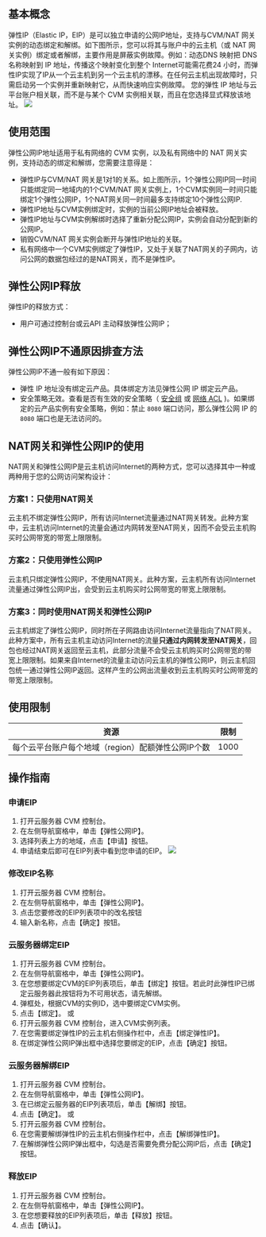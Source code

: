 ﻿## 基本概念

弹性IP（Elastic IP，EIP）是可以独立申请的公网IP地址，支持与CVM/NAT 网关实例的动态绑定和解绑。如下图所示，您可以将其与账户中的云主机（或 NAT 网关实例）绑定或者解绑，主要作用是屏蔽实例故障。例如：动态DNS 映射把 DNS 名称映射到 IP 地址，传播这个映射变化到整个 Internet可能需花费24 小时，而弹性IP实现了IP从一个云主机到另一个云主机的漂移。在任何云主机出现故障时，只需启动另一个实例并重新映射它，从而快速响应实例故障。
您的弹性 IP 地址与云平台账户相关联，而不是与某个 CVM 实例相关联，而且在您选择显式释放该地址。
![](https://mccdn.qcloud.com/static/img/3dbf04b5fb9bff4bef632074ecf767da/image.png)

## 使用范围
弹性公网IP地址适用于私有网络的 CVM 实例，以及私有网络中的 NAT 网关实例，支持动态的绑定和解绑，您需要注意得是：

- 弹性IP与CVM/NAT 网关是1对1的关系。如上图所示，1个弹性公网IP同一时间只能绑定同一地域内的1个CVM/NAT 网关实例上，1个CVM实例同一时间只能绑定1个弹性公网IP，1个NAT网关同一时间最多支持绑定10个弹性公网IP.  
- 弹性IP地址与CVM实例绑定时，实例的当前公网IP地址会被释放。
- 弹性IP地址与CVM实例解绑时选择了重新分配公网IP，实例会自动分配到新的公网IP。
- 销毁CVM/NAT 网关实例会断开与弹性IP地址的关联。
- 私有网络中一个CVM实例绑定了弹性IP，又处于关联了NAT网关的子网内，访问公网的数据包经过的是NAT网关，而不是弹性IP。


## 弹性公网IP释放
弹性IP的释放方式：
- 用户可通过控制台或云API 主动释放弹性公网IP；

## 弹性公网IP不通原因排查方法
弹性公网IP不通一般有如下原因：
- 弹性 IP 地址没有绑定云产品。具体绑定方法见弹性公网 IP 绑定云产品。
- 安全策略无效。查看是否有生效的安全策略（ <a href="http://tce.fsphere.cn/doc/product/213/5221" target="_blank">安全组</a> 或 <a href="http://tce.fsphere.cn/doc/product/215/5132" target="_blank">网络 ACL</a> )。如果绑定的云产品实例有安全策略，例如：禁止 `8080` 端口访问，那么弹性公网 IP 的 `8080` 端口也是无法访问的。

## NAT网关和弹性公网IP的使用

NAT网关和弹性公网IP是云主机访问Internet的两种方式，您可以选择其中一种或两种用于您的公网访问架构设计：

### 方案1：只使用NAT网关
云主机不绑定弹性公网IP，所有访问Internet流量通过NAT网关转发。此种方案中，云主机访问Internet的流量会通过内网转发至NAT网关，因而不会受云主机购买时公网带宽的带宽上限限制。

### 方案2：只使用弹性公网IP
云主机只绑定弹性公网IP，不使用NAT网关。此种方案，云主机所有访问Internet流量通过弹性公网IP出，会受到云主机购买时公网带宽的带宽上限限制。

### 方案3：同时使用NAT网关和弹性公网IP
云主机绑定了弹性公网IP，同时所在子网路由访问Internet流量指向了NAT网关。此种方案中，所有云主机主动访问Internet的流量**只通过内网转发至NAT网关**，回包也经过NAT网关返回至云主机，此部分流量不会受云主机购买时公网带宽的带宽上限限制。如果来自Internet的流量主动访问云主机的弹性公网IP，则云主机回包统一通过弹性公网IP返回。这样产生的公网出流量收到云主机购买时公网带宽的带宽上限限制。


## 使用限制


| 资源 | 限制 |
|---------|---------|
| 每个云平台账户每个地域（region）配额弹性公网IP个数 | 1000 |


## 操作指南
###  申请EIP
1) 打开云服务器 CVM 控制台。
2) 在左侧导航窗格中，单击【弹性公网IP】。
3) 选择列表上方的地域，点击【申请】按钮。
4) 申请结束后即可在EIP列表中看到您申请的EIP。
![](https://mccdn.qcloud.com/static/img/ba977c383635c2eca9b826d7a9520194/image.png)

### 修改EIP名称
1) 打开云服务器 CVM 控制台。
2) 在左侧导航窗格中，单击【弹性公网IP】。
3) 点击您要修改的EIP列表项中的改名按钮
4) 输入新名称，点击【确定】按钮。

### 云服务器绑定EIP
1) 打开云服务器 CVM 控制台。
2) 在左侧导航窗格中，单击【弹性公网IP】。
3) 在您想要绑定CVM的EIP列表项后，单击【绑定】按钮。若此时此弹性IP已绑定云服务器此按钮将为不可用状态，请先解绑。
4) 弹框处，根据CVM的实例ID，选中要绑定CVM实例。
5) 点击【绑定】。
或
1) 打开云服务器 CVM 控制台，进入CVM实例列表。
2) 在您需要绑定弹性IP的云主机右侧操作栏中，点击【绑定弹性IP】。
3) 在绑定弹性公网IP弹出框中选择您要绑定的EIP，点击【确定】按钮。

### 云服务器解绑EIP
1) 打开云服务器 CVM 控制台。
2) 在左侧导航窗格中，单击【弹性公网IP】。
3) 在已绑定云服务器的EIP列表项后，单击【解绑】按钮。
4) 点击【确定】。
或
1) 打开云服务器 CVM 控制台。
2) 在您需要解绑弹性IP的云主机右侧操作栏中，点击【解绑弹性IP】。
3) 在解绑弹性公网IP弹出框中，勾选是否需要免费分配公网IP后，点击【确定】按钮。

### 释放EIP
1) 打开云服务器 CVM 控制台。
2) 在左侧导航窗格中，单击【弹性公网IP】。
3) 在您想要释放的EIP列表项后，单击【释放】按钮。
4) 点击【确认】。



